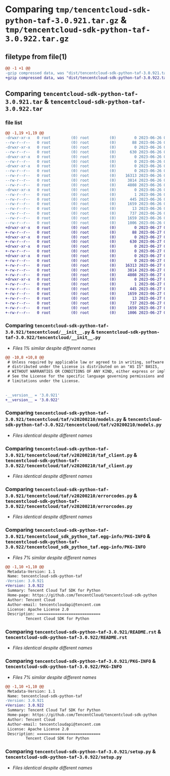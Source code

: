 # Comparing `tmp/tencentcloud-sdk-python-taf-3.0.921.tar.gz` & `tmp/tencentcloud-sdk-python-taf-3.0.922.tar.gz`

## filetype from file(1)

```diff
@@ -1 +1 @@
-gzip compressed data, was "dist/tencentcloud-sdk-python-taf-3.0.921.tar", last modified: Mon Jun 26 00:32:27 2023, max compression
+gzip compressed data, was "dist/tencentcloud-sdk-python-taf-3.0.922.tar", last modified: Tue Jun 27 00:32:42 2023, max compression
```

## Comparing `tencentcloud-sdk-python-taf-3.0.921.tar` & `tencentcloud-sdk-python-taf-3.0.922.tar`

### file list

```diff
@@ -1,19 +1,19 @@
-drwxr-xr-x   0 root         (0) root         (0)        0 2023-06-26 00:32:27.000000 tencentcloud-sdk-python-taf-3.0.921/
--rw-r--r--   0 root         (0) root         (0)       88 2023-06-26 00:32:27.000000 tencentcloud-sdk-python-taf-3.0.921/setup.cfg
-drwxr-xr-x   0 root         (0) root         (0)        0 2023-06-26 00:32:27.000000 tencentcloud-sdk-python-taf-3.0.921/tencentcloud/
--rw-r--r--   0 root         (0) root         (0)      630 2023-06-26 00:32:26.000000 tencentcloud-sdk-python-taf-3.0.921/tencentcloud/__init__.py
-drwxr-xr-x   0 root         (0) root         (0)        0 2023-06-26 00:32:27.000000 tencentcloud-sdk-python-taf-3.0.921/tencentcloud/taf/
--rw-r--r--   0 root         (0) root         (0)        0 2023-06-26 00:32:26.000000 tencentcloud-sdk-python-taf-3.0.921/tencentcloud/taf/__init__.py
-drwxr-xr-x   0 root         (0) root         (0)        0 2023-06-26 00:32:27.000000 tencentcloud-sdk-python-taf-3.0.921/tencentcloud/taf/v20200210/
--rw-r--r--   0 root         (0) root         (0)        0 2023-06-26 00:32:26.000000 tencentcloud-sdk-python-taf-3.0.921/tencentcloud/taf/v20200210/__init__.py
--rw-r--r--   0 root         (0) root         (0)    16313 2023-06-26 00:32:26.000000 tencentcloud-sdk-python-taf-3.0.921/tencentcloud/taf/v20200210/models.py
--rw-r--r--   0 root         (0) root         (0)     3814 2023-06-26 00:32:26.000000 tencentcloud-sdk-python-taf-3.0.921/tencentcloud/taf/v20200210/taf_client.py
--rw-r--r--   0 root         (0) root         (0)     4808 2023-06-26 00:32:26.000000 tencentcloud-sdk-python-taf-3.0.921/tencentcloud/taf/v20200210/errorcodes.py
-drwxr-xr-x   0 root         (0) root         (0)        0 2023-06-26 00:32:27.000000 tencentcloud-sdk-python-taf-3.0.921/tencentcloud_sdk_python_taf.egg-info/
--rw-r--r--   0 root         (0) root         (0)        1 2023-06-26 00:32:27.000000 tencentcloud-sdk-python-taf-3.0.921/tencentcloud_sdk_python_taf.egg-info/dependency_links.txt
--rw-r--r--   0 root         (0) root         (0)      445 2023-06-26 00:32:27.000000 tencentcloud-sdk-python-taf-3.0.921/tencentcloud_sdk_python_taf.egg-info/SOURCES.txt
--rw-r--r--   0 root         (0) root         (0)     1659 2023-06-26 00:32:27.000000 tencentcloud-sdk-python-taf-3.0.921/tencentcloud_sdk_python_taf.egg-info/PKG-INFO
--rw-r--r--   0 root         (0) root         (0)       13 2023-06-26 00:32:27.000000 tencentcloud-sdk-python-taf-3.0.921/tencentcloud_sdk_python_taf.egg-info/top_level.txt
--rw-r--r--   0 root         (0) root         (0)      737 2023-06-26 00:32:26.000000 tencentcloud-sdk-python-taf-3.0.921/README.rst
--rw-r--r--   0 root         (0) root         (0)     1659 2023-06-26 00:32:27.000000 tencentcloud-sdk-python-taf-3.0.921/PKG-INFO
--rw-r--r--   0 root         (0) root         (0)     1006 2023-06-26 00:32:26.000000 tencentcloud-sdk-python-taf-3.0.921/setup.py
+drwxr-xr-x   0 root         (0) root         (0)        0 2023-06-27 00:32:42.000000 tencentcloud-sdk-python-taf-3.0.922/
+-rw-r--r--   0 root         (0) root         (0)       88 2023-06-27 00:32:42.000000 tencentcloud-sdk-python-taf-3.0.922/setup.cfg
+drwxr-xr-x   0 root         (0) root         (0)        0 2023-06-27 00:32:42.000000 tencentcloud-sdk-python-taf-3.0.922/tencentcloud/
+-rw-r--r--   0 root         (0) root         (0)      630 2023-06-27 00:32:42.000000 tencentcloud-sdk-python-taf-3.0.922/tencentcloud/__init__.py
+drwxr-xr-x   0 root         (0) root         (0)        0 2023-06-27 00:32:42.000000 tencentcloud-sdk-python-taf-3.0.922/tencentcloud/taf/
+-rw-r--r--   0 root         (0) root         (0)        0 2023-06-27 00:32:42.000000 tencentcloud-sdk-python-taf-3.0.922/tencentcloud/taf/__init__.py
+drwxr-xr-x   0 root         (0) root         (0)        0 2023-06-27 00:32:42.000000 tencentcloud-sdk-python-taf-3.0.922/tencentcloud/taf/v20200210/
+-rw-r--r--   0 root         (0) root         (0)        0 2023-06-27 00:32:42.000000 tencentcloud-sdk-python-taf-3.0.922/tencentcloud/taf/v20200210/__init__.py
+-rw-r--r--   0 root         (0) root         (0)    16313 2023-06-27 00:32:42.000000 tencentcloud-sdk-python-taf-3.0.922/tencentcloud/taf/v20200210/models.py
+-rw-r--r--   0 root         (0) root         (0)     3814 2023-06-27 00:32:42.000000 tencentcloud-sdk-python-taf-3.0.922/tencentcloud/taf/v20200210/taf_client.py
+-rw-r--r--   0 root         (0) root         (0)     4808 2023-06-27 00:32:42.000000 tencentcloud-sdk-python-taf-3.0.922/tencentcloud/taf/v20200210/errorcodes.py
+drwxr-xr-x   0 root         (0) root         (0)        0 2023-06-27 00:32:42.000000 tencentcloud-sdk-python-taf-3.0.922/tencentcloud_sdk_python_taf.egg-info/
+-rw-r--r--   0 root         (0) root         (0)        1 2023-06-27 00:32:42.000000 tencentcloud-sdk-python-taf-3.0.922/tencentcloud_sdk_python_taf.egg-info/dependency_links.txt
+-rw-r--r--   0 root         (0) root         (0)      445 2023-06-27 00:32:42.000000 tencentcloud-sdk-python-taf-3.0.922/tencentcloud_sdk_python_taf.egg-info/SOURCES.txt
+-rw-r--r--   0 root         (0) root         (0)     1659 2023-06-27 00:32:42.000000 tencentcloud-sdk-python-taf-3.0.922/tencentcloud_sdk_python_taf.egg-info/PKG-INFO
+-rw-r--r--   0 root         (0) root         (0)       13 2023-06-27 00:32:42.000000 tencentcloud-sdk-python-taf-3.0.922/tencentcloud_sdk_python_taf.egg-info/top_level.txt
+-rw-r--r--   0 root         (0) root         (0)      737 2023-06-27 00:32:42.000000 tencentcloud-sdk-python-taf-3.0.922/README.rst
+-rw-r--r--   0 root         (0) root         (0)     1659 2023-06-27 00:32:42.000000 tencentcloud-sdk-python-taf-3.0.922/PKG-INFO
+-rw-r--r--   0 root         (0) root         (0)     1006 2023-06-27 00:32:42.000000 tencentcloud-sdk-python-taf-3.0.922/setup.py
```

### Comparing `tencentcloud-sdk-python-taf-3.0.921/tencentcloud/__init__.py` & `tencentcloud-sdk-python-taf-3.0.922/tencentcloud/__init__.py`

 * *Files 1% similar despite different names*

```diff
@@ -10,8 +10,8 @@
 # Unless required by applicable law or agreed to in writing, software
 # distributed under the License is distributed on an "AS IS" BASIS,
 # WITHOUT WARRANTIES OR CONDITIONS OF ANY KIND, either express or implied.
 # See the License for the specific language governing permissions and
 # limitations under the License.
 
 
-__version__ = '3.0.921'
+__version__ = '3.0.922'
```

### Comparing `tencentcloud-sdk-python-taf-3.0.921/tencentcloud/taf/v20200210/models.py` & `tencentcloud-sdk-python-taf-3.0.922/tencentcloud/taf/v20200210/models.py`

 * *Files identical despite different names*

### Comparing `tencentcloud-sdk-python-taf-3.0.921/tencentcloud/taf/v20200210/taf_client.py` & `tencentcloud-sdk-python-taf-3.0.922/tencentcloud/taf/v20200210/taf_client.py`

 * *Files identical despite different names*

### Comparing `tencentcloud-sdk-python-taf-3.0.921/tencentcloud/taf/v20200210/errorcodes.py` & `tencentcloud-sdk-python-taf-3.0.922/tencentcloud/taf/v20200210/errorcodes.py`

 * *Files identical despite different names*

### Comparing `tencentcloud-sdk-python-taf-3.0.921/tencentcloud_sdk_python_taf.egg-info/PKG-INFO` & `tencentcloud-sdk-python-taf-3.0.922/tencentcloud_sdk_python_taf.egg-info/PKG-INFO`

 * *Files 7% similar despite different names*

```diff
@@ -1,10 +1,10 @@
 Metadata-Version: 1.1
 Name: tencentcloud-sdk-python-taf
-Version: 3.0.921
+Version: 3.0.922
 Summary: Tencent Cloud Taf SDK for Python
 Home-page: https://github.com/TencentCloud/tencentcloud-sdk-python
 Author: Tencent Cloud
 Author-email: tencentcloudapi@tencent.com
 License: Apache License 2.0
 Description: ============================
         Tencent Cloud SDK for Python
```

### Comparing `tencentcloud-sdk-python-taf-3.0.921/README.rst` & `tencentcloud-sdk-python-taf-3.0.922/README.rst`

 * *Files identical despite different names*

### Comparing `tencentcloud-sdk-python-taf-3.0.921/PKG-INFO` & `tencentcloud-sdk-python-taf-3.0.922/PKG-INFO`

 * *Files 7% similar despite different names*

```diff
@@ -1,10 +1,10 @@
 Metadata-Version: 1.1
 Name: tencentcloud-sdk-python-taf
-Version: 3.0.921
+Version: 3.0.922
 Summary: Tencent Cloud Taf SDK for Python
 Home-page: https://github.com/TencentCloud/tencentcloud-sdk-python
 Author: Tencent Cloud
 Author-email: tencentcloudapi@tencent.com
 License: Apache License 2.0
 Description: ============================
         Tencent Cloud SDK for Python
```

### Comparing `tencentcloud-sdk-python-taf-3.0.921/setup.py` & `tencentcloud-sdk-python-taf-3.0.922/setup.py`

 * *Files identical despite different names*

